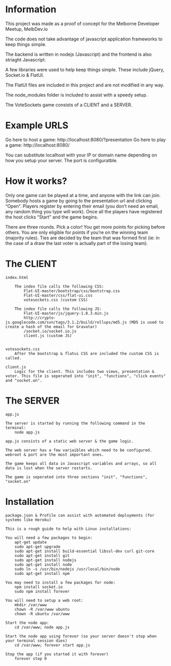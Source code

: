 # Information

This project was made as a proof of concept for the Melborne Developer Meetup, MelbDev.io

The code does not take advantage of javascript application frameworks to keep things simple.

The backend is written in nodejs (Javascript) and the frontend is also striaght Javascript.

A few libraries were used to help keep things simple. These include jQuery, Socket.io & FlatUI.

The FlatUI files are included in this project and are not modified in any way.

The node_modules folder is included to assist with a speedy setup.

The VoteSockets game consists of a CLIENT and a SERVER.

# Example URLS

Go here to host a game: http://localhost:8080/?presentation
Go here to play a game: http://localhost:8080/

You can substitute localhost with your IP or domain name depending on how you setup your server. The port is configuratble.

# How it works?

Only one game can be played at a time, and anyone with the link can join.
Somebody hosts a game by going to the presentation url and clicking “Open”.
Players register by entering their email (you don’t need an email, any random thing you type will work).
Once all the players have registered the host clicks “Start” and the game begins.

There are three rounds.
Pick a color!
You get more points for picking before others.
You are only eligible for points if you’re on the winning team (majority rules).
Ties are decided by the team that was formed first (ie: in the case of a draw the last voter is actually part of the losing team).

# The CLIENT

	index.html

		The index file calls the following CSS:
			Flat-UI-master/bootstrap/css/bootstrap.css
			Flat-UI-master/css/flat-ui.css
			votesockets.css (custom CSS)

		The index file calls the following JS:
			Flat-UI-master/js/jquery-1.8.3.min.js
			http://crypto-js.googlecode.com/svn/tags/3.1.2/build/rollups/md5.js (MD5 is used to create a hash of the email for Gravatar)
			/socket.io/socket.io.js
			client.js (custom JS)


	votesockets.css
		After the bootstrap & flatui CSS are included the custom CSS is called.

	client.js
		Logic for the client. This includes two views, presentation & voter. This file is seperated into "init", "functions", "click events" and "socket.on".

# The SERVER

	app.js

	The server is started by running the following command in the terminal:
		node app.js

	app.js consists of a static web server & the game logic.

	The web server has a few variaibles which need to be configured. webroot & port are the most important ones.

	The game keeps all data in Javascript variables and arrays, so all data is lost when the server restarts.

	The game is seperated into three sections "init", "functions", "socket.on"


# Installation

	package.json & Profile can assist with automated deployments (for systems like Heroku)

	This is a rough guide to help with Linux installations:

	You will need a few packages to begin:
		apt-get update
		sudo apt-get upgrade
		sudo apt-get install build-essential libssl-dev curl git-core
		sudo apt-get install git
		sudo apt-get install nodejs
		sudo apt-get install node
		sudo ln -s /usr/bin/nodejs /usr/local/bin/node
		sudo apt-get install npm

	You may need to install a few packages for node:
		npm install socket.io
		sudo npm install forever

	You will need to setup a web root:
		mkdir /var/www
		chown -R /var/www ubuntu 
		chown -R ubuntu /var/www

	Start the node app:
		cd /var/www; node app.js

	Start the node app using forever (so your server doesn't stop when your terminal session dies)
		cd /var/www; forever start app.js
	
	Stop the app (if you started it with forever)
		forever stop 0



